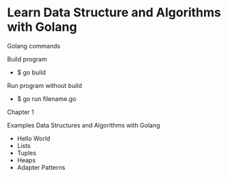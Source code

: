 # Learn Data Structure and Algorithms with Golang

Golang commands

Build program
 * $ go build

Run program without build
 * $ go run filename.go


Chapter 1

Examples Data Structures and Algorithms with Golang

 * Hello World
 * Lists
 * Tuples
 * Heaps
 * Adapter Patterns
